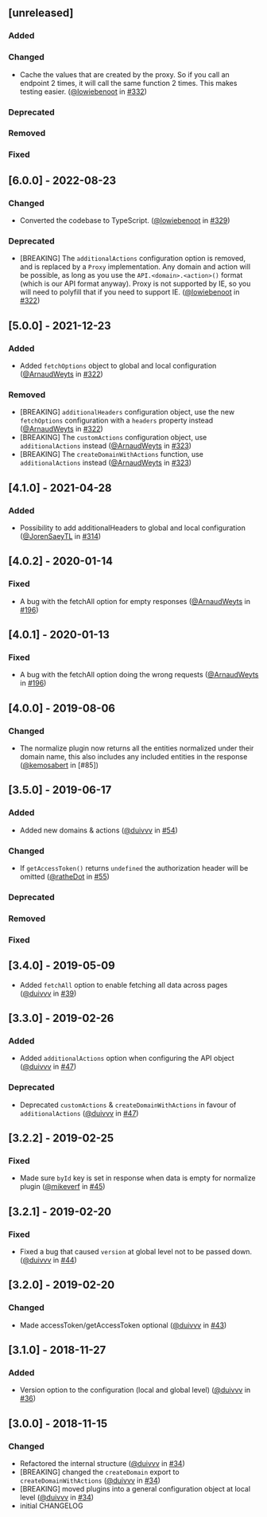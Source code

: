 ## [unreleased]

### Added

### Changed

- Cache the values that are created by the proxy. So if you call an endpoint 2 times, it will call the same function 2 times. This makes testing easier. ([@lowiebenoot](https://github.com/lowiebenoot) in [#332](https://github.com/teamleadercrm/sdk-js/pull/332))

### Deprecated

### Removed

### Fixed

## [6.0.0] - 2022-08-23

### Changed

- Converted the codebase to TypeScript. ([@lowiebenoot](https://github.com/lowiebenoot) in [#329](https://github.com/teamleadercrm/sdk-js/pull/329))

### Deprecated

- [BREAKING] The `additionalActions` configuration option is removed, and is replaced by a `Proxy` implementation. Any domain and action will be possible, as long as you use the `API.<domain>.<action>()` format (which is our API format anyway). Proxy is not supported by IE, so you will need to polyfill that if you need to support IE. ([@lowiebenoot](https://github.com/lowiebenoot) in [#322](https://github.com/teamleadercrm/sdk-js/pull/328))

## [5.0.0] - 2021-12-23

### Added

- Added `fetchOptions` object to global and local configuration ([@ArnaudWeyts](https://github.com/ArnaudWeyts) in [#322](https://github.com/teamleadercrm/sdk-js/pull/322))

### Removed

- [BREAKING] `additionalHeaders` configuration object, use the new `fetchOptions` configuration with a `headers` property instead ([@ArnaudWeyts](https://github.com/ArnaudWeyts) in [#322](https://github.com/teamleadercrm/sdk-js/pull/322))
- [BREAKING] The `customActions` configuration object, use `additionalActions` instead ([@ArnaudWeyts](https://github.com/ArnaudWeyts) in [#323](https://github.com/teamleadercrm/sdk-js/pull/323))
- [BREAKING] The `createDomainWithActions` function, use `additionalActions` instead ([@ArnaudWeyts](https://github.com/ArnaudWeyts) in [#323](https://github.com/teamleadercrm/sdk-js/pull/323))

## [4.1.0] - 2021-04-28

### Added

- Possibility to add additionalHeaders to global and local configuration ([@JorenSaeyTL](https://github.com/JorenSaeyTL) in [#314](https://github.com/teamleadercrm/sdk-js/pull/314))

## [4.0.2] - 2020-01-14

### Fixed

- A bug with the fetchAll option for empty responses ([@ArnaudWeyts](https://github.com/ArnaudWeyts) in [#196](https://github.com/teamleadercrm/sdk-js/pull/200))

## [4.0.1] - 2020-01-13

### Fixed

- A bug with the fetchAll option doing the wrong requests ([@ArnaudWeyts](https://github.com/ArnaudWeyts) in [#196](https://github.com/teamleadercrm/sdk-js/pull/196))

## [4.0.0] - 2019-08-06

### Changed

- The normalize plugin now returns all the entities normalized under their domain name, this also includes any included entities in the response ([@kemosabert](https://github.com/kemosabert) in [#85])

## [3.5.0] - 2019-06-17

### Added

- Added new domains & actions ([@duivvv](https://github.com/duivvv) in [#54](https://github.com/teamleadercrm/sdk-js/pull/54))

### Changed

- If `getAccessToken()` returns `undefined` the authorization header will be omitted ([@ratheDot](https://github.com/rathesDot) in [#55](https://github.com/teamleadercrm/sdk-js/pull/55))

### Deprecated

### Removed

### Fixed

## [3.4.0] - 2019-05-09

- Added `fetchAll` option to enable fetching all data across pages ([@duivvv](https://github.com/duivvv) in [#39](https://github.com/teamleadercrm/sdk-js/pull/39))

## [3.3.0] - 2019-02-26

### Added

- Added `additionalActions` option when configuring the API object ([@duivvv](https://github.com/duivvv) in [#47](https://github.com/teamleadercrm/sdk-js/pull/47))

### Deprecated

- Deprecated `customActions` & `createDomainWithActions` in favour of `additionalActions` ([@duivvv](https://github.com/duivvv) in [#47](https://github.com/teamleadercrm/sdk-js/pull/47))

## [3.2.2] - 2019-02-25

### Fixed

- Made sure `byId` key is set in response when data is empty for normalize plugin ([@mikeverf](https://github.com/mikeverf) in [#45](https://github.com/teamleadercrm/sdk-js/pull/45))

## [3.2.1] - 2019-02-20

### Fixed

- Fixed a bug that caused `version` at global level not to be passed down. ([@duivvv](https://github.com/duivvv) in [#44](https://github.com/teamleadercrm/sdk-js/pull/44))

## [3.2.0] - 2019-02-20

### Changed

- Made accessToken/getAccessToken optional ([@duivvv](https://github.com/duivvv) in [#43](https://github.com/teamleadercrm/sdk-js/pull/43))

## [3.1.0] - 2018-11-27

### Added

- Version option to the configuration (local and global level) ([@duivvv](https://github.com/duivvv) in [#36](https://github.com/teamleadercrm/sdk-js/pull/36))

## [3.0.0] - 2018-11-15

### Changed

- Refactored the internal structure ([@duivvv](https://github.com/duivvv) in [#34](https://github.com/teamleadercrm/sdk-js/pull/34))
- [BREAKING] changed the `createDomain` export to `createDomainWithActions` ([@duivvv](https://github.com/duivvv) in [#34](https://github.com/teamleadercrm/sdk-js/pull/34))
- [BREAKING] moved plugins into a general configuration object at local level ([@duivvv](https://github.com/duivvv) in [#34](https://github.com/teamleadercrm/sdk-js/pull/34))
- initial CHANGELOG
